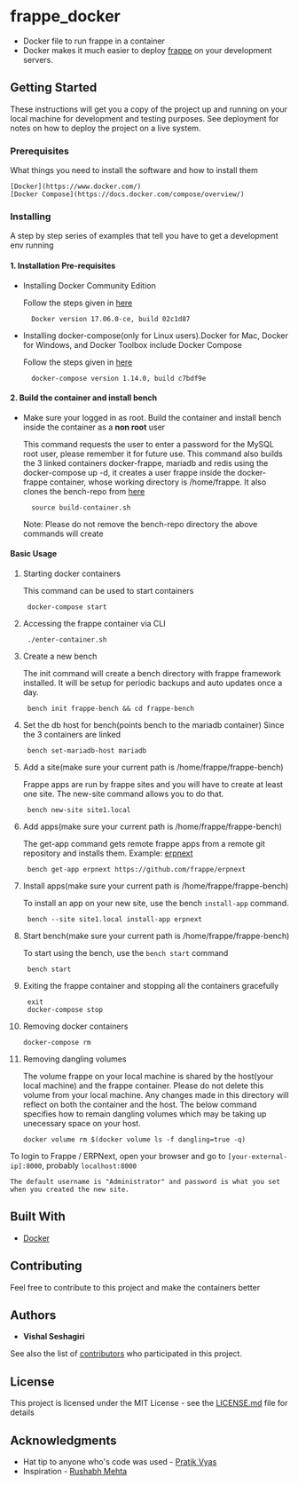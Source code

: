 # frappe_docker

* Docker file to run frappe in a container
* Docker makes it much easier to deploy [frappe](https://github.com/frappe/frappe) on your development servers.

## Getting Started

These instructions will get you a copy of the project up and running on your local machine for development and testing purposes. See deployment for notes on how to deploy the project on a live system.

### Prerequisites

What things you need to install the software and how to install them


	[Docker](https://www.docker.com/)
	[Docker Compose](https://docs.docker.com/compose/overview/)

### Installing

A step by step series of examples that tell you have to get a development env running
#### 1. Installation Pre-requisites

- Installing Docker Community Edition

	Follow the steps given in [here](https://docs.docker.com/engine/installation)

		Docker version 17.06.0-ce, build 02c1d87

- Installing docker-compose(only for Linux users).Docker for Mac, Docker for Windows, and Docker Toolbox include Docker Compose


	Follow the steps given in [here](https://docs.docker.com/compose/install/)

		docker-compose version 1.14.0, build c7bdf9e

#### 2. Build the container and install bench

* Make sure your logged in as root. Build the container and install bench inside the container as a **non root** user
	
	This command requests the user to enter a password for the MySQL root user, please remember it for future use.
	This command also builds the 3 linked containers docker-frappe, mariadb and redis using the docker-compose up -d, 
	it creates a user frappe inside the docker-frappe container, whose working directory is /home/frappe. It also clones
	the bench-repo from [here](https://github.com/frappe/bench)
		
		source build-container.sh

	Note: Please do not remove the bench-repo directory the above commands will create

#### Basic Usage
1. Starting docker containers

	This command can be used to start containers
	
		docker-compose start

2. Accessing the frappe container via CLI

		./enter-container.sh
		
3. Create a new bench

	The init command will create a bench directory with frappe framework
	installed. It will be setup for periodic backups and auto updates once
	a day.

		bench init frappe-bench && cd frappe-bench		

4. Set the db host for bench(points bench to the mariadb container)
	Since the 3 containers are linked 

		bench set-mariadb-host mariadb

5. Add a site(make sure your current path is /home/frappe/frappe-bench)

	Frappe apps are run by frappe sites and you will have to create at least one
	site. The new-site command allows you to do that.

		bench new-site site1.local

6. Add apps(make sure your current path is /home/frappe/frappe-bench)

	The get-app command gets remote frappe apps from a remote git repository and installs them. Example: [erpnext](https://github.com/frappe/erpnext)

		bench get-app erpnext https://github.com/frappe/erpnext

7. Install apps(make sure your current path is /home/frappe/frappe-bench)

	To install an app on your new site, use the bench `install-app` command.

		bench --site site1.local install-app erpnext

8. Start bench(make sure your current path is /home/frappe/frappe-bench)

	To start using the bench, use the `bench start` command

		bench start
		
9. Exiting the frappe container and stopping all the containers gracefully
  
  		exit
  		docker-compose stop

10. Removing docker containers

		docker-compose rm

11. Removing dangling volumes
	
	The volume frappe on your  local machine is shared by the host(your local machine) and the frappe container.
	Please do not delete this volume from your local machine. Any changes made in this directory will reflect on both
	the container and the host. The below command specifies how to remain dangling volumes which may be taking up
	unecessary space on your host.
	
		docker volume rm $(docker volume ls -f dangling=true -q)

To login to Frappe / ERPNext, open your browser and go to `[your-external-ip]:8000`, probably `localhost:8000`

	The default username is "Administrator" and password is what you set when you created the new site.

## Built With

* [Docker](https://www.docker.com/)

## Contributing

Feel free to contribute to this project and make the containers better

## Authors

* **Vishal Seshagiri**

See also the list of [contributors](https://github.com/your/project/contributors) who participated in this project.

## License

This project is licensed under the MIT License - see the [LICENSE.md](LICENSE.md) file for details

## Acknowledgments

* Hat tip to anyone who's code was used - [Pratik Vyas](https://github.com/pdvyas)
* Inspiration - [Rushabh Mehta](https://github.com/rmehta)
